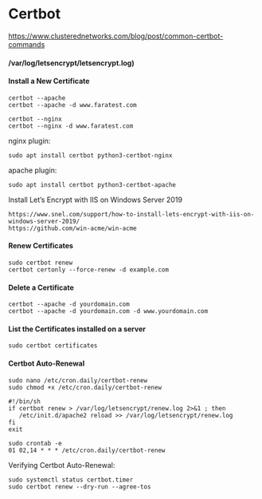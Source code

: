 

# Certbot
https://www.clusterednetworks.com/blog/post/common-certbot-commands
#### /var/log/letsencrypt/letsencrypt.log)

 ####  Install a New Certificate
```
certbot --apache
certbot --apache -d www.faratest.com
```
```
certbot --nginx
certbot --nginx -d www.faratest.com
```
nginx plugin:
```
sudo apt install certbot python3-certbot-nginx
```
apache plugin:
```
sudo apt install certbot python3-certbot-apache
```
Install Let’s Encrypt with IIS on Windows Server 2019
```
https://www.snel.com/support/how-to-install-lets-encrypt-with-iis-on-windows-server-2019/
https://github.com/win-acme/win-acme
```
#### Renew Certificates
```
sudo certbot renew
certbot certonly --force-renew -d example.com
```

 ####  Delete a Certificate
```
certbot --apache -d yourdomain.com
certbot --apache -d yourdomain.com -d www.yourdomain.com
```

 ####  List the Certificates installed on a server
 ```
sudo certbot certificates

 ```
#### Certbot Auto-Renewal
```
sudo nano /etc/cron.daily/certbot-renew
sudo chmod +x /etc/cron.daily/certbot-renew
```
```
#!/bin/sh
if certbot renew > /var/log/letsencrypt/renew.log 2>&1 ; then
   /etc/init.d/apache2 reload >> /var/log/letsencrypt/renew.log
fi
exit
```
```
sudo crontab -e
01 02,14 * * * /etc/cron.daily/certbot-renew
```
Verifying Certbot Auto-Renewal:
```
sudo systemctl status certbot.timer
sudo certbot renew --dry-run --agree-tos
```
